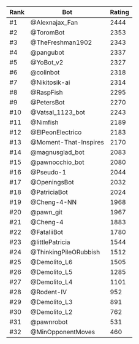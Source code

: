 Rank|Bot|Rating
---|---|---
#1|@Alexnajax_Fan|2444
#2|@ToromBot|2353
#3|@TheFreshman1902|2343
#4|@pangubot|2337
#5|@YoBot_v2|2327
#6|@colinbot|2318
#7|@Nikitosik-ai|2314
#8|@RaspFish|2295
#9|@PetersBot|2270
#10|@Vatsal_1123_bot|2243
#11|@Nimfish|2189
#12|@ElPeonElectrico|2183
#13|@Moment-That-Inspires|2170
#14|@magnusglad_bot|2083
#15|@pawnocchio_bot|2080
#16|@Pseudo-1|2044
#17|@OpeningsBot|2032
#18|@PatriciaBot|2024
#19|@Cheng-4-NN|1968
#20|@pawn_git|1967
#21|@Cheng-4|1883
#22|@FataliiBot|1780
#23|@littlePatricia|1544
#24|@ThinkingPileORubbish|1512
#25|@Demolito_L6|1505
#26|@Demolito_L5|1285
#27|@Demolito_L4|1101
#28|@Rodent-IV|952
#29|@Demolito_L3|891
#30|@Demolito_L2|762
#31|@pawnrobot|531
#32|@MinOpponentMoves|460
